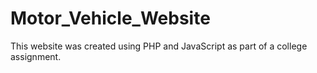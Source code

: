# Motor_Vehicle_Website
This website was created using PHP and JavaScript as part of a college assignment.
